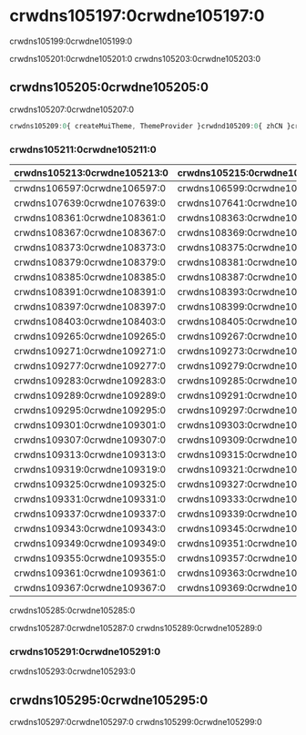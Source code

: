 # crwdns105197:0crwdne105197:0

<p class="description">crwdns105199:0crwdne105199:0</p>

crwdns105201:0crwdne105201:0 crwdns105203:0crwdne105203:0

## crwdns105205:0crwdne105205:0

crwdns105207:0crwdne105207:0

```jsx
crwdns105209:0{ createMuiTheme, ThemeProvider }crwdnd105209:0{ zhCN }crwdnd105209:0{ main: '#1976d2' }crwdnd105209:0{theme}crwdne105209:0
```

### crwdns105211:0crwdne105211:0

| crwdns105213:0crwdne105213:0 | crwdns105215:0crwdne105215:0 | crwdns105217:0crwdne105217:0   |
|:---------------------------- |:---------------------------- |:------------------------------ |
| crwdns106597:0crwdne106597:0 | crwdns106599:0crwdne106599:0 | `crwdns106601:0crwdne106601:0` |
| crwdns107639:0crwdne107639:0 | crwdns107641:0crwdne107641:0 | `crwdns107643:0crwdne107643:0` |
| crwdns108361:0crwdne108361:0 | crwdns108363:0crwdne108363:0 | `crwdns108365:0crwdne108365:0` |
| crwdns108367:0crwdne108367:0 | crwdns108369:0crwdne108369:0 | `crwdns108371:0crwdne108371:0` |
| crwdns108373:0crwdne108373:0 | crwdns108375:0crwdne108375:0 | `crwdns108377:0crwdne108377:0` |
| crwdns108379:0crwdne108379:0 | crwdns108381:0crwdne108381:0 | `crwdns108383:0crwdne108383:0` |
| crwdns108385:0crwdne108385:0 | crwdns108387:0crwdne108387:0 | `crwdns108389:0crwdne108389:0` |
| crwdns108391:0crwdne108391:0 | crwdns108393:0crwdne108393:0 | `crwdns108395:0crwdne108395:0` |
| crwdns108397:0crwdne108397:0 | crwdns108399:0crwdne108399:0 | `crwdns108401:0crwdne108401:0` |
| crwdns108403:0crwdne108403:0 | crwdns108405:0crwdne108405:0 | `crwdns108407:0crwdne108407:0` |
| crwdns109265:0crwdne109265:0 | crwdns109267:0crwdne109267:0 | `crwdns109269:0crwdne109269:0` |
| crwdns109271:0crwdne109271:0 | crwdns109273:0crwdne109273:0 | `crwdns109275:0crwdne109275:0` |
| crwdns109277:0crwdne109277:0 | crwdns109279:0crwdne109279:0 | `crwdns109281:0crwdne109281:0` |
| crwdns109283:0crwdne109283:0 | crwdns109285:0crwdne109285:0 | `crwdns109287:0crwdne109287:0` |
| crwdns109289:0crwdne109289:0 | crwdns109291:0crwdne109291:0 | `crwdns109293:0crwdne109293:0` |
| crwdns109295:0crwdne109295:0 | crwdns109297:0crwdne109297:0 | `crwdns109299:0crwdne109299:0` |
| crwdns109301:0crwdne109301:0 | crwdns109303:0crwdne109303:0 | `crwdns109305:0crwdne109305:0` |
| crwdns109307:0crwdne109307:0 | crwdns109309:0crwdne109309:0 | `crwdns109311:0crwdne109311:0` |
| crwdns109313:0crwdne109313:0 | crwdns109315:0crwdne109315:0 | `crwdns109317:0crwdne109317:0` |
| crwdns109319:0crwdne109319:0 | crwdns109321:0crwdne109321:0 | `crwdns109323:0crwdne109323:0` |
| crwdns109325:0crwdne109325:0 | crwdns109327:0crwdne109327:0 | `crwdns109329:0crwdne109329:0` |
| crwdns109331:0crwdne109331:0 | crwdns109333:0crwdne109333:0 | `crwdns109335:0crwdne109335:0` |
| crwdns109337:0crwdne109337:0 | crwdns109339:0crwdne109339:0 | `crwdns109341:0crwdne109341:0` |
| crwdns109343:0crwdne109343:0 | crwdns109345:0crwdne109345:0 | `crwdns109347:0crwdne109347:0` |
| crwdns109349:0crwdne109349:0 | crwdns109351:0crwdne109351:0 | `crwdns109353:0crwdne109353:0` |
| crwdns109355:0crwdne109355:0 | crwdns109357:0crwdne109357:0 | `crwdns109359:0crwdne109359:0` |
| crwdns109361:0crwdne109361:0 | crwdns109363:0crwdne109363:0 | `crwdns109365:0crwdne109365:0` |
| crwdns109367:0crwdne109367:0 | crwdns109369:0crwdne109369:0 | `crwdns109371:0crwdne109371:0` |

crwdns105285:0crwdne105285:0

crwdns105287:0crwdne105287:0 crwdns105289:0crwdne105289:0

### crwdns105291:0crwdne105291:0

crwdns105293:0crwdne105293:0

## crwdns105295:0crwdne105295:0

crwdns105297:0crwdne105297:0 crwdns105299:0crwdne105299:0

